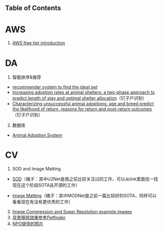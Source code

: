 Table of Contents
---
# AWS
1. [AWS free tier introduction](https://aws.amazon.com/cn/free/?all-free-tier.sort-by=item.additionalFields.SortRank&all-free-tier.sort-order=asc&awsf.Free%20Tier%20Types=*all&awsf.Free%20Tier%20Categories=*all)

# DA
1. 智能排序&推荐
  - [recommender system to find the ideal pet](https://e-82849.medium.com/animal-adoption-how-data-science-can-be-used-to-help-animals-in-shelter-30b980db7403)
  - [Increasing adoption rates at animal shelters: a two-phase approach to predict length of stay and optimal shelter allocation](https://bmcvetres.biomedcentral.com/articles/10.1186/s12917-020-02728-2#Sec3)（钉子户识别）
  - [Characterizing unsuccessful animal adoptions: age and breed predict the likelihood of return, reasons for return and post-return outcomes](https://www.nature.com/articles/s41598-021-87649-2#Sec8)（钉子户识别）
2. 数据库
  - [Animal Adoption System](https://github.com/Furiends/AI/blob/a03e130dfccf37c0a236962110a471f6396a089b/resource/Animal%20Adoption%20System.pdf)



# CV
1. SOD and Image Matting
- [SOD](https://paperswithcode.com/task/salient-object-detection-1)（橘子：其中U2Net是我之前比较关注过的工作，可以从link里面找一找现在这个阶段SOTA且开源的工作）

- [Image Matting](https://paperswithcode.com/task/image-matting)（橘子：其中MODNet是之前一篇比较好的SOTA，同样可以看看现在有没有更优秀的工作）
2. [Image Compression and Super Resolution example images](https://drive.google.com/drive/folders/1MswjD54NhYTs3-3jUbT4VDChCIETi3EP?usp=sharing)
3. [背景移除效果参考Petfinder](https://www.petfinder.com/cat-breeds/?page=6)  
4. [NPO提供的照片](https://drive.google.com/drive/folders/1mMT4lDLm_rWZb-0qNGRLhOtppJb3o9oA)
